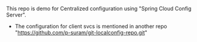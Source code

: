 This repo is demo for Centralized configuration using "Spring Cloud Config Server".
- The configuration for client svcs is mentioned in another repo "https://github.com/p-suram/git-localconfig-repo.git"
